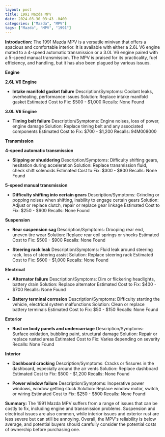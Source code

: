 ```yaml
---
layout: post
title: 1991 Mazda MPV
date: 2024-03-30 03:43 -0400
categories: ["Mazda", "MPV"]
tags: ["Mazda", "MPV", "1991"]
---
```

**Introduction:**
The 1991 Mazda MPV is a versatile minivan that offers a spacious and comfortable interior. It is available with either a 2.6L V6 engine mated to a 4-speed automatic transmission or a 3.0L V6 engine paired with a 5-speed manual transmission. The MPV is praised for its practicality, fuel efficiency, and handling, but it has also been plagued by various issues.

**Engine**

**2.6L V6 Engine**

* **Intake manifold gasket failure**
Description/Symptoms: Coolant leaks, overheating, performance issues
Solution: Replace intake manifold gasket
Estimated Cost to Fix: $500 - $1,000
Recalls: None Found

**3.0L V6 Engine**

* **Timing belt failure**
Description/Symptoms: Engine noises, loss of power, engine damage
Solution: Replace timing belt and any associated components
Estimated Cost to Fix: $700 - $1,200
Recalls: 94M008000

**Transmission**

**4-speed automatic transmission**

* **Slipping or shuddering**
Description/Symptoms: Difficulty shifting gears, hesitation during acceleration
Solution: Replace transmission fluid, check shift solenoids
Estimated Cost to Fix: $300 - $800
Recalls: None Found

**5-speed manual transmission**

* **Difficulty shifting into certain gears**
Description/Symptoms: Grinding or popping noises when shifting, inability to engage certain gears
Solution: Adjust or replace clutch, repair or replace gear linkage
Estimated Cost to Fix: $250 - $600
Recalls: None Found

**Suspension**

* **Rear suspension sag**
Description/Symptoms: Drooping rear end, uneven tire wear
Solution: Replace rear coil springs or shocks
Estimated Cost to Fix: $500 - $900
Recalls: None Found

* **Steering rack leak**
Description/Symptoms: Fluid leak around steering rack, loss of steering assist
Solution: Replace steering rack
Estimated Cost to Fix: $600 - $1,000
Recalls: None Found

**Electrical**

* **Alternator failure**
Description/Symptoms: Dim or flickering headlights, battery drain
Solution: Replace alternator
Estimated Cost to Fix: $400 - $700
Recalls: None Found

* **Battery terminal corrosion**
Description/Symptoms: Difficulty starting the vehicle, electrical system malfunctions
Solution: Clean or replace battery terminals
Estimated Cost to Fix: $50 - $150
Recalls: None Found

**Exterior**

* **Rust on body panels and undercarriage**
Description/Symptoms: Surface oxidation, bubbling paint, structural damage
Solution: Repair or replace rusted areas
Estimated Cost to Fix: Varies depending on severity
Recalls: None Found

**Interior**

* **Dashboard cracking**
Description/Symptoms: Cracks or fissures in the dashboard, especially around the air vents
Solution: Replace dashboard
Estimated Cost to Fix: $500 - $1,200
Recalls: None Found

* **Power window failure**
Description/Symptoms: Inoperative power windows, window getting stuck
Solution: Replace window motor, switch, or wiring
Estimated Cost to Fix: $250 - $500
Recalls: None Found

**Summary:**
The 1991 Mazda MPV suffers from a range of issues that can be costly to fix, including engine and transmission problems. Suspension and electrical issues are also common, while interior issues and exterior rust are less severe but can still be annoying. Overall, the MPV's reliability is below average, and potential buyers should carefully consider the potential costs of ownership before purchasing one.
